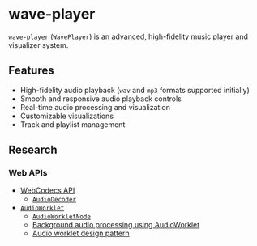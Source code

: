 # wave-player

`wave-player` (`WavePlayer`) is an advanced, high-fidelity music player and visualizer system.

## Features

- High-fidelity audio playback (`wav` and `mp3` formats supported initially)
- Smooth and responsive audio playback controls
- Real-time audio processing and visualization
- Customizable visualizations
- Track and playlist management

## Research

### Web APIs

- [WebCodecs API](https://developer.mozilla.org/en-US/docs/Web/API/WebCodecs_API)
  - [`AudioDecoder`](https://developer.mozilla.org/en-US/docs/Web/API/AudioDecoder)
- [`AudioWorklet`](https://developer.mozilla.org/en-US/docs/Web/API/AudioWorklet)
  - [`AudioWorkletNode`](https://developer.mozilla.org/en-US/docs/Web/API/AudioWorkletNode)
  - [Background audio processing using AudioWorklet](https://developer.mozilla.org/en-US/docs/Web/API/Web_Audio_API/Using_AudioWorklet)
  - [Audio worklet design pattern](https://developer.chrome.com/blog/audio-worklet-design-pattern?hl=en)
